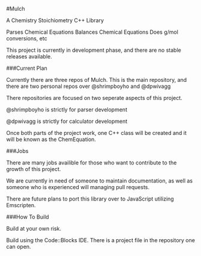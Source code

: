 #Mulch

A Chemistry Stoichiometry C++ Library

Parses Chemical Equations
Balances Chemical Equations
Does g/mol conversions, etc

This project is currently in development phase, and there are no stable releases available.

###Current Plan

Currently there are three repos of Mulch. This is the main repository, and there are two personal repos over @shrimpboyho and @dpwivagg 

There repositories are focused on two seperate aspects of this project.

@shrimpboyho is strictly for parser development

@dpwivagg is strictly for calculator development

Once both parts of the project work, one C++ class will be created and it will be known as the ChemEquation.

###Jobs

There are many jobs availible for those who want to contribute to the growth of this project.

We are currently in need of someone to maintain documentation, as well as someone who is experienced will managing pull requests.

There are future plans to port this library over to JavaScript utilizing Emscripten.

###How To Build

Build at your own risk.

Build using the Code::Blocks IDE. There is a project file in the repository one can open.

